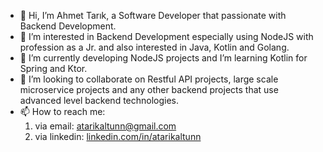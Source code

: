 - 👋 Hi, I’m Ahmet Tarık, a Software Developer that passionate with Backend Development.
- 👀 I’m interested in Backend Development especially using NodeJS with profession as a Jr. and also interested in Java, Kotlin and Golang.
- 🌱 I’m currently developing NodeJS projects and I’m learning Kotlin for Spring and Ktor.
- 💞️ I’m looking to collaborate on Restful API projects, large scale microservice projects and any other backend projects that use advanced level backend technologies.
- 📫 How to reach me:
  1. via email: atarikaltunn@gmail.com
  2. via linkedin: [linkedin.com/in/atarikaltunn](https://www.linkedin.com/in/atarikaltunn/)

<!---
atarikaltunn/atarikaltunn is a ✨ special ✨ repository because its `README.md` (this file) appears on your GitHub profile.
You can click the Preview link to take a look at your changes.
--->
